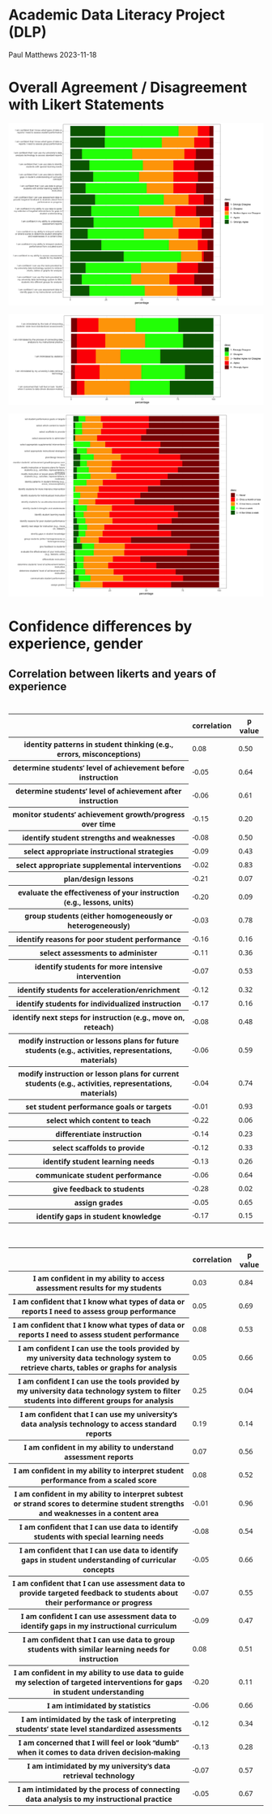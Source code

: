 # Academic Data Literacy Project (DLP)
Paul Matthews
2023-11-18

## 

# Overall Agreement / Disagreement with Likert Statements

![](survey-analysis_files/figure-commonmark/unnamed-chunk-5-1.png)

![](survey-analysis_files/figure-commonmark/unnamed-chunk-9-1.png)

![](survey-analysis_files/figure-commonmark/unnamed-chunk-10-1.png)

# Confidence differences by experience, gender

## Correlation between likerts and years of experience

<div id="wrlcvtwxdb" style="padding-left:0px;padding-right:0px;padding-top:10px;padding-bottom:10px;overflow-x:auto;overflow-y:auto;width:auto;height:auto;">
<style>#wrlcvtwxdb table {
  font-family: system-ui, 'Segoe UI', Roboto, Helvetica, Arial, sans-serif, 'Apple Color Emoji', 'Segoe UI Emoji', 'Segoe UI Symbol', 'Noto Color Emoji';
  -webkit-font-smoothing: antialiased;
  -moz-osx-font-smoothing: grayscale;
}
&#10;#wrlcvtwxdb thead, #wrlcvtwxdb tbody, #wrlcvtwxdb tfoot, #wrlcvtwxdb tr, #wrlcvtwxdb td, #wrlcvtwxdb th {
  border-style: none;
}
&#10;#wrlcvtwxdb p {
  margin: 0;
  padding: 0;
}
&#10;#wrlcvtwxdb .gt_table {
  display: table;
  border-collapse: collapse;
  line-height: normal;
  margin-left: auto;
  margin-right: auto;
  color: #333333;
  font-size: 16px;
  font-weight: normal;
  font-style: normal;
  background-color: #FFFFFF;
  width: auto;
  border-top-style: solid;
  border-top-width: 2px;
  border-top-color: #A8A8A8;
  border-right-style: none;
  border-right-width: 2px;
  border-right-color: #D3D3D3;
  border-bottom-style: solid;
  border-bottom-width: 2px;
  border-bottom-color: #A8A8A8;
  border-left-style: none;
  border-left-width: 2px;
  border-left-color: #D3D3D3;
}
&#10;#wrlcvtwxdb .gt_caption {
  padding-top: 4px;
  padding-bottom: 4px;
}
&#10;#wrlcvtwxdb .gt_title {
  color: #333333;
  font-size: 125%;
  font-weight: initial;
  padding-top: 4px;
  padding-bottom: 4px;
  padding-left: 5px;
  padding-right: 5px;
  border-bottom-color: #FFFFFF;
  border-bottom-width: 0;
}
&#10;#wrlcvtwxdb .gt_subtitle {
  color: #333333;
  font-size: 85%;
  font-weight: initial;
  padding-top: 3px;
  padding-bottom: 5px;
  padding-left: 5px;
  padding-right: 5px;
  border-top-color: #FFFFFF;
  border-top-width: 0;
}
&#10;#wrlcvtwxdb .gt_heading {
  background-color: #FFFFFF;
  text-align: center;
  border-bottom-color: #FFFFFF;
  border-left-style: none;
  border-left-width: 1px;
  border-left-color: #D3D3D3;
  border-right-style: none;
  border-right-width: 1px;
  border-right-color: #D3D3D3;
}
&#10;#wrlcvtwxdb .gt_bottom_border {
  border-bottom-style: solid;
  border-bottom-width: 2px;
  border-bottom-color: #D3D3D3;
}
&#10;#wrlcvtwxdb .gt_col_headings {
  border-top-style: solid;
  border-top-width: 2px;
  border-top-color: #D3D3D3;
  border-bottom-style: solid;
  border-bottom-width: 2px;
  border-bottom-color: #D3D3D3;
  border-left-style: none;
  border-left-width: 1px;
  border-left-color: #D3D3D3;
  border-right-style: none;
  border-right-width: 1px;
  border-right-color: #D3D3D3;
}
&#10;#wrlcvtwxdb .gt_col_heading {
  color: #333333;
  background-color: #FFFFFF;
  font-size: 100%;
  font-weight: normal;
  text-transform: inherit;
  border-left-style: none;
  border-left-width: 1px;
  border-left-color: #D3D3D3;
  border-right-style: none;
  border-right-width: 1px;
  border-right-color: #D3D3D3;
  vertical-align: bottom;
  padding-top: 5px;
  padding-bottom: 6px;
  padding-left: 5px;
  padding-right: 5px;
  overflow-x: hidden;
}
&#10;#wrlcvtwxdb .gt_column_spanner_outer {
  color: #333333;
  background-color: #FFFFFF;
  font-size: 100%;
  font-weight: normal;
  text-transform: inherit;
  padding-top: 0;
  padding-bottom: 0;
  padding-left: 4px;
  padding-right: 4px;
}
&#10;#wrlcvtwxdb .gt_column_spanner_outer:first-child {
  padding-left: 0;
}
&#10;#wrlcvtwxdb .gt_column_spanner_outer:last-child {
  padding-right: 0;
}
&#10;#wrlcvtwxdb .gt_column_spanner {
  border-bottom-style: solid;
  border-bottom-width: 2px;
  border-bottom-color: #D3D3D3;
  vertical-align: bottom;
  padding-top: 5px;
  padding-bottom: 5px;
  overflow-x: hidden;
  display: inline-block;
  width: 100%;
}
&#10;#wrlcvtwxdb .gt_spanner_row {
  border-bottom-style: hidden;
}
&#10;#wrlcvtwxdb .gt_group_heading {
  padding-top: 8px;
  padding-bottom: 8px;
  padding-left: 5px;
  padding-right: 5px;
  color: #333333;
  background-color: #FFFFFF;
  font-size: 100%;
  font-weight: initial;
  text-transform: inherit;
  border-top-style: solid;
  border-top-width: 2px;
  border-top-color: #D3D3D3;
  border-bottom-style: solid;
  border-bottom-width: 2px;
  border-bottom-color: #D3D3D3;
  border-left-style: none;
  border-left-width: 1px;
  border-left-color: #D3D3D3;
  border-right-style: none;
  border-right-width: 1px;
  border-right-color: #D3D3D3;
  vertical-align: middle;
  text-align: left;
}
&#10;#wrlcvtwxdb .gt_empty_group_heading {
  padding: 0.5px;
  color: #333333;
  background-color: #FFFFFF;
  font-size: 100%;
  font-weight: initial;
  border-top-style: solid;
  border-top-width: 2px;
  border-top-color: #D3D3D3;
  border-bottom-style: solid;
  border-bottom-width: 2px;
  border-bottom-color: #D3D3D3;
  vertical-align: middle;
}
&#10;#wrlcvtwxdb .gt_from_md > :first-child {
  margin-top: 0;
}
&#10;#wrlcvtwxdb .gt_from_md > :last-child {
  margin-bottom: 0;
}
&#10;#wrlcvtwxdb .gt_row {
  padding-top: 8px;
  padding-bottom: 8px;
  padding-left: 5px;
  padding-right: 5px;
  margin: 10px;
  border-top-style: solid;
  border-top-width: 1px;
  border-top-color: #D3D3D3;
  border-left-style: none;
  border-left-width: 1px;
  border-left-color: #D3D3D3;
  border-right-style: none;
  border-right-width: 1px;
  border-right-color: #D3D3D3;
  vertical-align: middle;
  overflow-x: hidden;
}
&#10;#wrlcvtwxdb .gt_stub {
  color: #333333;
  background-color: #FFFFFF;
  font-size: 100%;
  font-weight: initial;
  text-transform: inherit;
  border-right-style: solid;
  border-right-width: 2px;
  border-right-color: #D3D3D3;
  padding-left: 5px;
  padding-right: 5px;
}
&#10;#wrlcvtwxdb .gt_stub_row_group {
  color: #333333;
  background-color: #FFFFFF;
  font-size: 100%;
  font-weight: initial;
  text-transform: inherit;
  border-right-style: solid;
  border-right-width: 2px;
  border-right-color: #D3D3D3;
  padding-left: 5px;
  padding-right: 5px;
  vertical-align: top;
}
&#10;#wrlcvtwxdb .gt_row_group_first td {
  border-top-width: 2px;
}
&#10;#wrlcvtwxdb .gt_row_group_first th {
  border-top-width: 2px;
}
&#10;#wrlcvtwxdb .gt_summary_row {
  color: #333333;
  background-color: #FFFFFF;
  text-transform: inherit;
  padding-top: 8px;
  padding-bottom: 8px;
  padding-left: 5px;
  padding-right: 5px;
}
&#10;#wrlcvtwxdb .gt_first_summary_row {
  border-top-style: solid;
  border-top-color: #D3D3D3;
}
&#10;#wrlcvtwxdb .gt_first_summary_row.thick {
  border-top-width: 2px;
}
&#10;#wrlcvtwxdb .gt_last_summary_row {
  padding-top: 8px;
  padding-bottom: 8px;
  padding-left: 5px;
  padding-right: 5px;
  border-bottom-style: solid;
  border-bottom-width: 2px;
  border-bottom-color: #D3D3D3;
}
&#10;#wrlcvtwxdb .gt_grand_summary_row {
  color: #333333;
  background-color: #FFFFFF;
  text-transform: inherit;
  padding-top: 8px;
  padding-bottom: 8px;
  padding-left: 5px;
  padding-right: 5px;
}
&#10;#wrlcvtwxdb .gt_first_grand_summary_row {
  padding-top: 8px;
  padding-bottom: 8px;
  padding-left: 5px;
  padding-right: 5px;
  border-top-style: double;
  border-top-width: 6px;
  border-top-color: #D3D3D3;
}
&#10;#wrlcvtwxdb .gt_last_grand_summary_row_top {
  padding-top: 8px;
  padding-bottom: 8px;
  padding-left: 5px;
  padding-right: 5px;
  border-bottom-style: double;
  border-bottom-width: 6px;
  border-bottom-color: #D3D3D3;
}
&#10;#wrlcvtwxdb .gt_striped {
  background-color: rgba(128, 128, 128, 0.05);
}
&#10;#wrlcvtwxdb .gt_table_body {
  border-top-style: solid;
  border-top-width: 2px;
  border-top-color: #D3D3D3;
  border-bottom-style: solid;
  border-bottom-width: 2px;
  border-bottom-color: #D3D3D3;
}
&#10;#wrlcvtwxdb .gt_footnotes {
  color: #333333;
  background-color: #FFFFFF;
  border-bottom-style: none;
  border-bottom-width: 2px;
  border-bottom-color: #D3D3D3;
  border-left-style: none;
  border-left-width: 2px;
  border-left-color: #D3D3D3;
  border-right-style: none;
  border-right-width: 2px;
  border-right-color: #D3D3D3;
}
&#10;#wrlcvtwxdb .gt_footnote {
  margin: 0px;
  font-size: 90%;
  padding-top: 4px;
  padding-bottom: 4px;
  padding-left: 5px;
  padding-right: 5px;
}
&#10;#wrlcvtwxdb .gt_sourcenotes {
  color: #333333;
  background-color: #FFFFFF;
  border-bottom-style: none;
  border-bottom-width: 2px;
  border-bottom-color: #D3D3D3;
  border-left-style: none;
  border-left-width: 2px;
  border-left-color: #D3D3D3;
  border-right-style: none;
  border-right-width: 2px;
  border-right-color: #D3D3D3;
}
&#10;#wrlcvtwxdb .gt_sourcenote {
  font-size: 90%;
  padding-top: 4px;
  padding-bottom: 4px;
  padding-left: 5px;
  padding-right: 5px;
}
&#10;#wrlcvtwxdb .gt_left {
  text-align: left;
}
&#10;#wrlcvtwxdb .gt_center {
  text-align: center;
}
&#10;#wrlcvtwxdb .gt_right {
  text-align: right;
  font-variant-numeric: tabular-nums;
}
&#10;#wrlcvtwxdb .gt_font_normal {
  font-weight: normal;
}
&#10;#wrlcvtwxdb .gt_font_bold {
  font-weight: bold;
}
&#10;#wrlcvtwxdb .gt_font_italic {
  font-style: italic;
}
&#10;#wrlcvtwxdb .gt_super {
  font-size: 65%;
}
&#10;#wrlcvtwxdb .gt_footnote_marks {
  font-size: 75%;
  vertical-align: 0.4em;
  position: initial;
}
&#10;#wrlcvtwxdb .gt_asterisk {
  font-size: 100%;
  vertical-align: 0;
}
&#10;#wrlcvtwxdb .gt_indent_1 {
  text-indent: 5px;
}
&#10;#wrlcvtwxdb .gt_indent_2 {
  text-indent: 10px;
}
&#10;#wrlcvtwxdb .gt_indent_3 {
  text-indent: 15px;
}
&#10;#wrlcvtwxdb .gt_indent_4 {
  text-indent: 20px;
}
&#10;#wrlcvtwxdb .gt_indent_5 {
  text-indent: 25px;
}
</style>
<table class="gt_table" data-quarto-disable-processing="false" data-quarto-bootstrap="false">
  <thead>
    &#10;    <tr class="gt_col_headings">
      <th class="gt_col_heading gt_columns_bottom_border gt_left" rowspan="1" colspan="1" scope="col" id=""></th>
      <th class="gt_col_heading gt_columns_bottom_border gt_right" rowspan="1" colspan="1" scope="col" id="correlation">correlation</th>
      <th class="gt_col_heading gt_columns_bottom_border gt_right" rowspan="1" colspan="1" scope="col" id="p value">p value</th>
    </tr>
  </thead>
  <tbody class="gt_table_body">
    <tr><th id="stub_1_1" scope="row" class="gt_row gt_left gt_stub">identity patterns in student thinking (e.g., errors, misconceptions) </th>
<td headers="stub_1_1 correlation" class="gt_row gt_right">0.08</td>
<td headers="stub_1_1 p value" class="gt_row gt_right">0.50</td></tr>
    <tr><th id="stub_1_2" scope="row" class="gt_row gt_left gt_stub">determine students’ level of achievement before instruction </th>
<td headers="stub_1_2 correlation" class="gt_row gt_right">-0.05</td>
<td headers="stub_1_2 p value" class="gt_row gt_right">0.64</td></tr>
    <tr><th id="stub_1_3" scope="row" class="gt_row gt_left gt_stub">determine students’ level of achievement after instruction </th>
<td headers="stub_1_3 correlation" class="gt_row gt_right">-0.06</td>
<td headers="stub_1_3 p value" class="gt_row gt_right">0.61</td></tr>
    <tr><th id="stub_1_4" scope="row" class="gt_row gt_left gt_stub">monitor students’ achievement growth/progress over time </th>
<td headers="stub_1_4 correlation" class="gt_row gt_right">-0.15</td>
<td headers="stub_1_4 p value" class="gt_row gt_right">0.20</td></tr>
    <tr><th id="stub_1_5" scope="row" class="gt_row gt_left gt_stub">identify student strengths and weaknesses </th>
<td headers="stub_1_5 correlation" class="gt_row gt_right">-0.08</td>
<td headers="stub_1_5 p value" class="gt_row gt_right">0.50</td></tr>
    <tr><th id="stub_1_6" scope="row" class="gt_row gt_left gt_stub">select appropriate instructional strategies </th>
<td headers="stub_1_6 correlation" class="gt_row gt_right">-0.09</td>
<td headers="stub_1_6 p value" class="gt_row gt_right">0.43</td></tr>
    <tr><th id="stub_1_7" scope="row" class="gt_row gt_left gt_stub">select appropriate supplemental interventions </th>
<td headers="stub_1_7 correlation" class="gt_row gt_right">-0.02</td>
<td headers="stub_1_7 p value" class="gt_row gt_right">0.83</td></tr>
    <tr><th id="stub_1_8" scope="row" class="gt_row gt_left gt_stub">plan/design lessons </th>
<td headers="stub_1_8 correlation" class="gt_row gt_right">-0.21</td>
<td headers="stub_1_8 p value" class="gt_row gt_right">0.07</td></tr>
    <tr><th id="stub_1_9" scope="row" class="gt_row gt_left gt_stub">evaluate the effectiveness of your instruction (e.g., lessons, units) </th>
<td headers="stub_1_9 correlation" class="gt_row gt_right">-0.20</td>
<td headers="stub_1_9 p value" class="gt_row gt_right">0.09</td></tr>
    <tr><th id="stub_1_10" scope="row" class="gt_row gt_left gt_stub">group students (either homogeneously or heterogeneously) </th>
<td headers="stub_1_10 correlation" class="gt_row gt_right">-0.03</td>
<td headers="stub_1_10 p value" class="gt_row gt_right">0.78</td></tr>
    <tr><th id="stub_1_11" scope="row" class="gt_row gt_left gt_stub">identify reasons for poor student performance </th>
<td headers="stub_1_11 correlation" class="gt_row gt_right">-0.16</td>
<td headers="stub_1_11 p value" class="gt_row gt_right">0.16</td></tr>
    <tr><th id="stub_1_12" scope="row" class="gt_row gt_left gt_stub">select assessments to administer </th>
<td headers="stub_1_12 correlation" class="gt_row gt_right">-0.11</td>
<td headers="stub_1_12 p value" class="gt_row gt_right">0.36</td></tr>
    <tr><th id="stub_1_13" scope="row" class="gt_row gt_left gt_stub">identify students for more intensive intervention </th>
<td headers="stub_1_13 correlation" class="gt_row gt_right">-0.07</td>
<td headers="stub_1_13 p value" class="gt_row gt_right">0.53</td></tr>
    <tr><th id="stub_1_14" scope="row" class="gt_row gt_left gt_stub">identify students for acceleration/enrichment </th>
<td headers="stub_1_14 correlation" class="gt_row gt_right">-0.12</td>
<td headers="stub_1_14 p value" class="gt_row gt_right">0.32</td></tr>
    <tr><th id="stub_1_15" scope="row" class="gt_row gt_left gt_stub">identify students for individualized instruction </th>
<td headers="stub_1_15 correlation" class="gt_row gt_right">-0.17</td>
<td headers="stub_1_15 p value" class="gt_row gt_right">0.16</td></tr>
    <tr><th id="stub_1_16" scope="row" class="gt_row gt_left gt_stub">identify next steps for instruction (e.g., move on, reteach) </th>
<td headers="stub_1_16 correlation" class="gt_row gt_right">-0.08</td>
<td headers="stub_1_16 p value" class="gt_row gt_right">0.48</td></tr>
    <tr><th id="stub_1_17" scope="row" class="gt_row gt_left gt_stub">modify instruction or lessons plans for future students (e.g., activities, representations, materials) </th>
<td headers="stub_1_17 correlation" class="gt_row gt_right">-0.06</td>
<td headers="stub_1_17 p value" class="gt_row gt_right">0.59</td></tr>
    <tr><th id="stub_1_18" scope="row" class="gt_row gt_left gt_stub">modify instruction or lesson plans for current students (e.g., activities, representations, materials) </th>
<td headers="stub_1_18 correlation" class="gt_row gt_right">-0.04</td>
<td headers="stub_1_18 p value" class="gt_row gt_right">0.74</td></tr>
    <tr><th id="stub_1_19" scope="row" class="gt_row gt_left gt_stub">set student performance goals or targets </th>
<td headers="stub_1_19 correlation" class="gt_row gt_right">-0.01</td>
<td headers="stub_1_19 p value" class="gt_row gt_right">0.93</td></tr>
    <tr><th id="stub_1_20" scope="row" class="gt_row gt_left gt_stub">select which content to teach </th>
<td headers="stub_1_20 correlation" class="gt_row gt_right">-0.22</td>
<td headers="stub_1_20 p value" class="gt_row gt_right">0.06</td></tr>
    <tr><th id="stub_1_21" scope="row" class="gt_row gt_left gt_stub">differentiate instruction </th>
<td headers="stub_1_21 correlation" class="gt_row gt_right">-0.14</td>
<td headers="stub_1_21 p value" class="gt_row gt_right">0.23</td></tr>
    <tr><th id="stub_1_22" scope="row" class="gt_row gt_left gt_stub">select scaffolds to provide </th>
<td headers="stub_1_22 correlation" class="gt_row gt_right">-0.12</td>
<td headers="stub_1_22 p value" class="gt_row gt_right">0.33</td></tr>
    <tr><th id="stub_1_23" scope="row" class="gt_row gt_left gt_stub">identify student learning needs </th>
<td headers="stub_1_23 correlation" class="gt_row gt_right">-0.13</td>
<td headers="stub_1_23 p value" class="gt_row gt_right">0.26</td></tr>
    <tr><th id="stub_1_24" scope="row" class="gt_row gt_left gt_stub">communicate student performance </th>
<td headers="stub_1_24 correlation" class="gt_row gt_right">-0.06</td>
<td headers="stub_1_24 p value" class="gt_row gt_right">0.64</td></tr>
    <tr><th id="stub_1_25" scope="row" class="gt_row gt_left gt_stub">give feedback to students </th>
<td headers="stub_1_25 correlation" class="gt_row gt_right">-0.28</td>
<td headers="stub_1_25 p value" class="gt_row gt_right">0.02</td></tr>
    <tr><th id="stub_1_26" scope="row" class="gt_row gt_left gt_stub">assign grades </th>
<td headers="stub_1_26 correlation" class="gt_row gt_right">-0.05</td>
<td headers="stub_1_26 p value" class="gt_row gt_right">0.65</td></tr>
    <tr><th id="stub_1_27" scope="row" class="gt_row gt_left gt_stub">identify gaps in student knowledge</th>
<td headers="stub_1_27 correlation" class="gt_row gt_right">-0.17</td>
<td headers="stub_1_27 p value" class="gt_row gt_right">0.15</td></tr>
  </tbody>
  &#10;  
</table>
</div>
<div id="oytoaagaco" style="padding-left:0px;padding-right:0px;padding-top:10px;padding-bottom:10px;overflow-x:auto;overflow-y:auto;width:auto;height:auto;">
<style>#oytoaagaco table {
  font-family: system-ui, 'Segoe UI', Roboto, Helvetica, Arial, sans-serif, 'Apple Color Emoji', 'Segoe UI Emoji', 'Segoe UI Symbol', 'Noto Color Emoji';
  -webkit-font-smoothing: antialiased;
  -moz-osx-font-smoothing: grayscale;
}
&#10;#oytoaagaco thead, #oytoaagaco tbody, #oytoaagaco tfoot, #oytoaagaco tr, #oytoaagaco td, #oytoaagaco th {
  border-style: none;
}
&#10;#oytoaagaco p {
  margin: 0;
  padding: 0;
}
&#10;#oytoaagaco .gt_table {
  display: table;
  border-collapse: collapse;
  line-height: normal;
  margin-left: auto;
  margin-right: auto;
  color: #333333;
  font-size: 16px;
  font-weight: normal;
  font-style: normal;
  background-color: #FFFFFF;
  width: auto;
  border-top-style: solid;
  border-top-width: 2px;
  border-top-color: #A8A8A8;
  border-right-style: none;
  border-right-width: 2px;
  border-right-color: #D3D3D3;
  border-bottom-style: solid;
  border-bottom-width: 2px;
  border-bottom-color: #A8A8A8;
  border-left-style: none;
  border-left-width: 2px;
  border-left-color: #D3D3D3;
}
&#10;#oytoaagaco .gt_caption {
  padding-top: 4px;
  padding-bottom: 4px;
}
&#10;#oytoaagaco .gt_title {
  color: #333333;
  font-size: 125%;
  font-weight: initial;
  padding-top: 4px;
  padding-bottom: 4px;
  padding-left: 5px;
  padding-right: 5px;
  border-bottom-color: #FFFFFF;
  border-bottom-width: 0;
}
&#10;#oytoaagaco .gt_subtitle {
  color: #333333;
  font-size: 85%;
  font-weight: initial;
  padding-top: 3px;
  padding-bottom: 5px;
  padding-left: 5px;
  padding-right: 5px;
  border-top-color: #FFFFFF;
  border-top-width: 0;
}
&#10;#oytoaagaco .gt_heading {
  background-color: #FFFFFF;
  text-align: center;
  border-bottom-color: #FFFFFF;
  border-left-style: none;
  border-left-width: 1px;
  border-left-color: #D3D3D3;
  border-right-style: none;
  border-right-width: 1px;
  border-right-color: #D3D3D3;
}
&#10;#oytoaagaco .gt_bottom_border {
  border-bottom-style: solid;
  border-bottom-width: 2px;
  border-bottom-color: #D3D3D3;
}
&#10;#oytoaagaco .gt_col_headings {
  border-top-style: solid;
  border-top-width: 2px;
  border-top-color: #D3D3D3;
  border-bottom-style: solid;
  border-bottom-width: 2px;
  border-bottom-color: #D3D3D3;
  border-left-style: none;
  border-left-width: 1px;
  border-left-color: #D3D3D3;
  border-right-style: none;
  border-right-width: 1px;
  border-right-color: #D3D3D3;
}
&#10;#oytoaagaco .gt_col_heading {
  color: #333333;
  background-color: #FFFFFF;
  font-size: 100%;
  font-weight: normal;
  text-transform: inherit;
  border-left-style: none;
  border-left-width: 1px;
  border-left-color: #D3D3D3;
  border-right-style: none;
  border-right-width: 1px;
  border-right-color: #D3D3D3;
  vertical-align: bottom;
  padding-top: 5px;
  padding-bottom: 6px;
  padding-left: 5px;
  padding-right: 5px;
  overflow-x: hidden;
}
&#10;#oytoaagaco .gt_column_spanner_outer {
  color: #333333;
  background-color: #FFFFFF;
  font-size: 100%;
  font-weight: normal;
  text-transform: inherit;
  padding-top: 0;
  padding-bottom: 0;
  padding-left: 4px;
  padding-right: 4px;
}
&#10;#oytoaagaco .gt_column_spanner_outer:first-child {
  padding-left: 0;
}
&#10;#oytoaagaco .gt_column_spanner_outer:last-child {
  padding-right: 0;
}
&#10;#oytoaagaco .gt_column_spanner {
  border-bottom-style: solid;
  border-bottom-width: 2px;
  border-bottom-color: #D3D3D3;
  vertical-align: bottom;
  padding-top: 5px;
  padding-bottom: 5px;
  overflow-x: hidden;
  display: inline-block;
  width: 100%;
}
&#10;#oytoaagaco .gt_spanner_row {
  border-bottom-style: hidden;
}
&#10;#oytoaagaco .gt_group_heading {
  padding-top: 8px;
  padding-bottom: 8px;
  padding-left: 5px;
  padding-right: 5px;
  color: #333333;
  background-color: #FFFFFF;
  font-size: 100%;
  font-weight: initial;
  text-transform: inherit;
  border-top-style: solid;
  border-top-width: 2px;
  border-top-color: #D3D3D3;
  border-bottom-style: solid;
  border-bottom-width: 2px;
  border-bottom-color: #D3D3D3;
  border-left-style: none;
  border-left-width: 1px;
  border-left-color: #D3D3D3;
  border-right-style: none;
  border-right-width: 1px;
  border-right-color: #D3D3D3;
  vertical-align: middle;
  text-align: left;
}
&#10;#oytoaagaco .gt_empty_group_heading {
  padding: 0.5px;
  color: #333333;
  background-color: #FFFFFF;
  font-size: 100%;
  font-weight: initial;
  border-top-style: solid;
  border-top-width: 2px;
  border-top-color: #D3D3D3;
  border-bottom-style: solid;
  border-bottom-width: 2px;
  border-bottom-color: #D3D3D3;
  vertical-align: middle;
}
&#10;#oytoaagaco .gt_from_md > :first-child {
  margin-top: 0;
}
&#10;#oytoaagaco .gt_from_md > :last-child {
  margin-bottom: 0;
}
&#10;#oytoaagaco .gt_row {
  padding-top: 8px;
  padding-bottom: 8px;
  padding-left: 5px;
  padding-right: 5px;
  margin: 10px;
  border-top-style: solid;
  border-top-width: 1px;
  border-top-color: #D3D3D3;
  border-left-style: none;
  border-left-width: 1px;
  border-left-color: #D3D3D3;
  border-right-style: none;
  border-right-width: 1px;
  border-right-color: #D3D3D3;
  vertical-align: middle;
  overflow-x: hidden;
}
&#10;#oytoaagaco .gt_stub {
  color: #333333;
  background-color: #FFFFFF;
  font-size: 100%;
  font-weight: initial;
  text-transform: inherit;
  border-right-style: solid;
  border-right-width: 2px;
  border-right-color: #D3D3D3;
  padding-left: 5px;
  padding-right: 5px;
}
&#10;#oytoaagaco .gt_stub_row_group {
  color: #333333;
  background-color: #FFFFFF;
  font-size: 100%;
  font-weight: initial;
  text-transform: inherit;
  border-right-style: solid;
  border-right-width: 2px;
  border-right-color: #D3D3D3;
  padding-left: 5px;
  padding-right: 5px;
  vertical-align: top;
}
&#10;#oytoaagaco .gt_row_group_first td {
  border-top-width: 2px;
}
&#10;#oytoaagaco .gt_row_group_first th {
  border-top-width: 2px;
}
&#10;#oytoaagaco .gt_summary_row {
  color: #333333;
  background-color: #FFFFFF;
  text-transform: inherit;
  padding-top: 8px;
  padding-bottom: 8px;
  padding-left: 5px;
  padding-right: 5px;
}
&#10;#oytoaagaco .gt_first_summary_row {
  border-top-style: solid;
  border-top-color: #D3D3D3;
}
&#10;#oytoaagaco .gt_first_summary_row.thick {
  border-top-width: 2px;
}
&#10;#oytoaagaco .gt_last_summary_row {
  padding-top: 8px;
  padding-bottom: 8px;
  padding-left: 5px;
  padding-right: 5px;
  border-bottom-style: solid;
  border-bottom-width: 2px;
  border-bottom-color: #D3D3D3;
}
&#10;#oytoaagaco .gt_grand_summary_row {
  color: #333333;
  background-color: #FFFFFF;
  text-transform: inherit;
  padding-top: 8px;
  padding-bottom: 8px;
  padding-left: 5px;
  padding-right: 5px;
}
&#10;#oytoaagaco .gt_first_grand_summary_row {
  padding-top: 8px;
  padding-bottom: 8px;
  padding-left: 5px;
  padding-right: 5px;
  border-top-style: double;
  border-top-width: 6px;
  border-top-color: #D3D3D3;
}
&#10;#oytoaagaco .gt_last_grand_summary_row_top {
  padding-top: 8px;
  padding-bottom: 8px;
  padding-left: 5px;
  padding-right: 5px;
  border-bottom-style: double;
  border-bottom-width: 6px;
  border-bottom-color: #D3D3D3;
}
&#10;#oytoaagaco .gt_striped {
  background-color: rgba(128, 128, 128, 0.05);
}
&#10;#oytoaagaco .gt_table_body {
  border-top-style: solid;
  border-top-width: 2px;
  border-top-color: #D3D3D3;
  border-bottom-style: solid;
  border-bottom-width: 2px;
  border-bottom-color: #D3D3D3;
}
&#10;#oytoaagaco .gt_footnotes {
  color: #333333;
  background-color: #FFFFFF;
  border-bottom-style: none;
  border-bottom-width: 2px;
  border-bottom-color: #D3D3D3;
  border-left-style: none;
  border-left-width: 2px;
  border-left-color: #D3D3D3;
  border-right-style: none;
  border-right-width: 2px;
  border-right-color: #D3D3D3;
}
&#10;#oytoaagaco .gt_footnote {
  margin: 0px;
  font-size: 90%;
  padding-top: 4px;
  padding-bottom: 4px;
  padding-left: 5px;
  padding-right: 5px;
}
&#10;#oytoaagaco .gt_sourcenotes {
  color: #333333;
  background-color: #FFFFFF;
  border-bottom-style: none;
  border-bottom-width: 2px;
  border-bottom-color: #D3D3D3;
  border-left-style: none;
  border-left-width: 2px;
  border-left-color: #D3D3D3;
  border-right-style: none;
  border-right-width: 2px;
  border-right-color: #D3D3D3;
}
&#10;#oytoaagaco .gt_sourcenote {
  font-size: 90%;
  padding-top: 4px;
  padding-bottom: 4px;
  padding-left: 5px;
  padding-right: 5px;
}
&#10;#oytoaagaco .gt_left {
  text-align: left;
}
&#10;#oytoaagaco .gt_center {
  text-align: center;
}
&#10;#oytoaagaco .gt_right {
  text-align: right;
  font-variant-numeric: tabular-nums;
}
&#10;#oytoaagaco .gt_font_normal {
  font-weight: normal;
}
&#10;#oytoaagaco .gt_font_bold {
  font-weight: bold;
}
&#10;#oytoaagaco .gt_font_italic {
  font-style: italic;
}
&#10;#oytoaagaco .gt_super {
  font-size: 65%;
}
&#10;#oytoaagaco .gt_footnote_marks {
  font-size: 75%;
  vertical-align: 0.4em;
  position: initial;
}
&#10;#oytoaagaco .gt_asterisk {
  font-size: 100%;
  vertical-align: 0;
}
&#10;#oytoaagaco .gt_indent_1 {
  text-indent: 5px;
}
&#10;#oytoaagaco .gt_indent_2 {
  text-indent: 10px;
}
&#10;#oytoaagaco .gt_indent_3 {
  text-indent: 15px;
}
&#10;#oytoaagaco .gt_indent_4 {
  text-indent: 20px;
}
&#10;#oytoaagaco .gt_indent_5 {
  text-indent: 25px;
}
</style>
<table class="gt_table" data-quarto-disable-processing="false" data-quarto-bootstrap="false">
  <thead>
    &#10;    <tr class="gt_col_headings">
      <th class="gt_col_heading gt_columns_bottom_border gt_left" rowspan="1" colspan="1" scope="col" id=""></th>
      <th class="gt_col_heading gt_columns_bottom_border gt_right" rowspan="1" colspan="1" scope="col" id="correlation">correlation</th>
      <th class="gt_col_heading gt_columns_bottom_border gt_right" rowspan="1" colspan="1" scope="col" id="p value">p value</th>
    </tr>
  </thead>
  <tbody class="gt_table_body">
    <tr><th id="stub_1_1" scope="row" class="gt_row gt_left gt_stub">I am confident in my ability to access assessment results for my students</th>
<td headers="stub_1_1 correlation" class="gt_row gt_right">0.03</td>
<td headers="stub_1_1 p value" class="gt_row gt_right">0.84</td></tr>
    <tr><th id="stub_1_2" scope="row" class="gt_row gt_left gt_stub">I am confident that I know what types of data or reports I need to assess group performance</th>
<td headers="stub_1_2 correlation" class="gt_row gt_right">0.05</td>
<td headers="stub_1_2 p value" class="gt_row gt_right">0.69</td></tr>
    <tr><th id="stub_1_3" scope="row" class="gt_row gt_left gt_stub">I am confident that I know what types of data or reports I need to assess student performance</th>
<td headers="stub_1_3 correlation" class="gt_row gt_right">0.08</td>
<td headers="stub_1_3 p value" class="gt_row gt_right">0.53</td></tr>
    <tr><th id="stub_1_4" scope="row" class="gt_row gt_left gt_stub">I am confident I can use the tools provided by my university data technology system to retrieve charts, tables or graphs for analysis</th>
<td headers="stub_1_4 correlation" class="gt_row gt_right">0.05</td>
<td headers="stub_1_4 p value" class="gt_row gt_right">0.66</td></tr>
    <tr><th id="stub_1_5" scope="row" class="gt_row gt_left gt_stub">I am confident I can use the tools provided by my university data technology system to filter students into different groups for analysis</th>
<td headers="stub_1_5 correlation" class="gt_row gt_right">0.25</td>
<td headers="stub_1_5 p value" class="gt_row gt_right">0.04</td></tr>
    <tr><th id="stub_1_6" scope="row" class="gt_row gt_left gt_stub">I am confident that I can use my university’s data analysis technology to access standard reports</th>
<td headers="stub_1_6 correlation" class="gt_row gt_right">0.19</td>
<td headers="stub_1_6 p value" class="gt_row gt_right">0.14</td></tr>
    <tr><th id="stub_1_7" scope="row" class="gt_row gt_left gt_stub">I am confident in my ability to understand assessment reports</th>
<td headers="stub_1_7 correlation" class="gt_row gt_right">0.07</td>
<td headers="stub_1_7 p value" class="gt_row gt_right">0.56</td></tr>
    <tr><th id="stub_1_8" scope="row" class="gt_row gt_left gt_stub">I am confident in my ability to interpret student performance from a scaled score</th>
<td headers="stub_1_8 correlation" class="gt_row gt_right">0.08</td>
<td headers="stub_1_8 p value" class="gt_row gt_right">0.52</td></tr>
    <tr><th id="stub_1_9" scope="row" class="gt_row gt_left gt_stub">I am confident in my ability to interpret subtest or strand scores to determine student strengths and weaknesses in a content area</th>
<td headers="stub_1_9 correlation" class="gt_row gt_right">-0.01</td>
<td headers="stub_1_9 p value" class="gt_row gt_right">0.96</td></tr>
    <tr><th id="stub_1_10" scope="row" class="gt_row gt_left gt_stub">I am confident that I can use data to identify students with special learning needs</th>
<td headers="stub_1_10 correlation" class="gt_row gt_right">-0.08</td>
<td headers="stub_1_10 p value" class="gt_row gt_right">0.54</td></tr>
    <tr><th id="stub_1_11" scope="row" class="gt_row gt_left gt_stub">I am confident that I can use data to identify gaps in student understanding of curricular concepts</th>
<td headers="stub_1_11 correlation" class="gt_row gt_right">-0.05</td>
<td headers="stub_1_11 p value" class="gt_row gt_right">0.66</td></tr>
    <tr><th id="stub_1_12" scope="row" class="gt_row gt_left gt_stub">I am confident that I can use assessment data to provide targeted feedback to students about their performance or progress</th>
<td headers="stub_1_12 correlation" class="gt_row gt_right">-0.07</td>
<td headers="stub_1_12 p value" class="gt_row gt_right">0.55</td></tr>
    <tr><th id="stub_1_13" scope="row" class="gt_row gt_left gt_stub">I am confident I can use assessment data to identify gaps in my instructional curriculum</th>
<td headers="stub_1_13 correlation" class="gt_row gt_right">-0.09</td>
<td headers="stub_1_13 p value" class="gt_row gt_right">0.47</td></tr>
    <tr><th id="stub_1_14" scope="row" class="gt_row gt_left gt_stub">I am confident that I can use data to group students with similar learning needs for instruction</th>
<td headers="stub_1_14 correlation" class="gt_row gt_right">0.08</td>
<td headers="stub_1_14 p value" class="gt_row gt_right">0.51</td></tr>
    <tr><th id="stub_1_15" scope="row" class="gt_row gt_left gt_stub">I am confident in my ability to use data to guide my selection of targeted interventions for gaps in student understanding</th>
<td headers="stub_1_15 correlation" class="gt_row gt_right">-0.20</td>
<td headers="stub_1_15 p value" class="gt_row gt_right">0.11</td></tr>
    <tr><th id="stub_1_16" scope="row" class="gt_row gt_left gt_stub">I am intimidated by statistics</th>
<td headers="stub_1_16 correlation" class="gt_row gt_right">-0.06</td>
<td headers="stub_1_16 p value" class="gt_row gt_right">0.66</td></tr>
    <tr><th id="stub_1_17" scope="row" class="gt_row gt_left gt_stub">I am intimidated by the task of interpreting students’ state level standardized assessments</th>
<td headers="stub_1_17 correlation" class="gt_row gt_right">-0.12</td>
<td headers="stub_1_17 p value" class="gt_row gt_right">0.34</td></tr>
    <tr><th id="stub_1_18" scope="row" class="gt_row gt_left gt_stub">I am concerned that I will feel or look ‘‘dumb’’ when it comes to data driven decision-making</th>
<td headers="stub_1_18 correlation" class="gt_row gt_right">-0.13</td>
<td headers="stub_1_18 p value" class="gt_row gt_right">0.28</td></tr>
    <tr><th id="stub_1_19" scope="row" class="gt_row gt_left gt_stub">I am intimidated by my university’s data retrieval technology</th>
<td headers="stub_1_19 correlation" class="gt_row gt_right">-0.07</td>
<td headers="stub_1_19 p value" class="gt_row gt_right">0.57</td></tr>
    <tr><th id="stub_1_20" scope="row" class="gt_row gt_left gt_stub">I am intimidated by the process of connecting data analysis to my instructional practice</th>
<td headers="stub_1_20 correlation" class="gt_row gt_right">-0.05</td>
<td headers="stub_1_20 p value" class="gt_row gt_right">0.67</td></tr>
  </tbody>
  &#10;  
</table>
</div>
